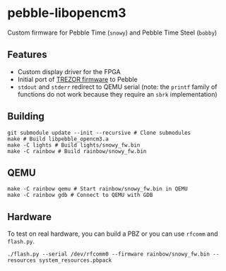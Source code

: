 # pebble-libopencm3

Custom firmware for Pebble Time (`snowy`) and Pebble Time Steel (`bobby`)

## Features

 * Custom display driver for the FPGA
 * Initial port of [TREZOR firmware][1] to Pebble
 * `stdout` and `stderr` redirect to QEMU serial (note: the `printf` family of
   functions do not work because they require an `sbrk` implementation)

## Building

```
git submodule update --init --recursive # Clone submodules
make # Build libpebble_opencm3.a
make -C lights # Build lights/snowy_fw.bin
make -C rainbow # Build rainbow/snowy_fw.bin
```

## QEMU

```
make -C rainbow qemu # Start rainbow/snowy_fw.bin in QEMU
make -C rainbow gdb # Connect to QEMU with GDB
```

## Hardware

To test on real hardware, you can build a PBZ or you can use `rfcomm` and `flash.py`.

```
./flash.py --serial /dev/rfcomm0 --firmware rainbow/snowy_fw.bin --resources system_resources.pbpack
```

[1]: https://github.com/trezor/trezor-mcu
